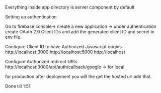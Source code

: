 Everything inside app directory is server component by default


Setting up authentication

Go to firebase console-> create a new application -> under authentication create OAuth 2.0 Client IDs 
and add the generated client ID and secret in env file.

Configure Client ID to have Authorized Javascript origins
http://localhost:3000
http://localhost:5000
http://localhost

Configure Authorized redirect URIs
http://localhost:3000/api/auth/callback/google   -> for local

for production after deployment you will the get the hosted url add that.

Done till 1:51